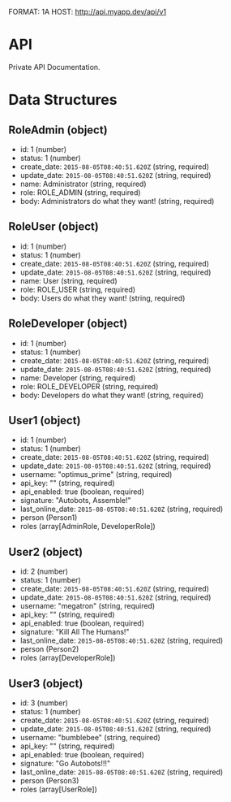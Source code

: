 FORMAT: 1A
HOST: http://api.myapp.dev/api/v1

# API

Private API Documentation.

# Data Structures

## RoleAdmin (object)
+ id: 1 (number)
+ status: 1 (number)
+ create_date: `2015-08-05T08:40:51.620Z` (string, required)
+ update_date: `2015-08-05T08:40:51.620Z` (string, required)
+ name: Administrator (string, required)
+ role: ROLE_ADMIN (string, required)
+ body: Administrators do what they want! (string, required)

## RoleUser (object)
+ id: 1 (number)
+ status: 1 (number)
+ create_date: `2015-08-05T08:40:51.620Z` (string, required)
+ update_date: `2015-08-05T08:40:51.620Z` (string, required)
+ name: User (string, required)
+ role: ROLE_USER (string, required)
+ body: Users do what they want! (string, required)

## RoleDeveloper (object)
+ id: 1 (number)
+ status: 1 (number)
+ create_date: `2015-08-05T08:40:51.620Z` (string, required)
+ update_date: `2015-08-05T08:40:51.620Z` (string, required)
+ name: Developer (string, required)
+ role: ROLE_DEVELOPER (string, required)
+ body: Developers do what they want! (string, required)

## User1 (object)
+ id: 1 (number)
+ status: 1 (number)
+ create_date: `2015-08-05T08:40:51.620Z` (string, required)
+ update_date: `2015-08-05T08:40:51.620Z` (string, required)
+ username: "optimus_prime" (string, required)
+ api_key: "" (string, required)
+ api_enabled: true (boolean, required)
+ signature: "Autobots, Assemble!"
+ last_online_date: `2015-08-05T08:40:51.620Z` (string, required)
+ person (Person1)
+ roles (array[AdminRole, DeveloperRole])

## User2 (object)
+ id: 2 (number)
+ status: 1 (number)
+ create_date: `2015-08-05T08:40:51.620Z` (string, required)
+ update_date: `2015-08-05T08:40:51.620Z` (string, required)
+ username: "megatron" (string, required)
+ api_key: "" (string, required)
+ api_enabled: true (boolean, required)
+ signature: "Kill All The Humans!"
+ last_online_date: `2015-08-05T08:40:51.620Z` (string, required)
+ person (Person2)
+ roles (array[DeveloperRole])

## User3 (object)
+ id: 3 (number)
+ status: 1 (number)
+ create_date: `2015-08-05T08:40:51.620Z` (string, required)
+ update_date: `2015-08-05T08:40:51.620Z` (string, required)
+ username: "bumblebee" (string, required)
+ api_key: "" (string, required)
+ api_enabled: true (boolean, required)
+ signature: "Go Autobots!!!"
+ last_online_date: `2015-08-05T08:40:51.620Z` (string, required)
+ person (Person3)
+ roles (array[UserRole])